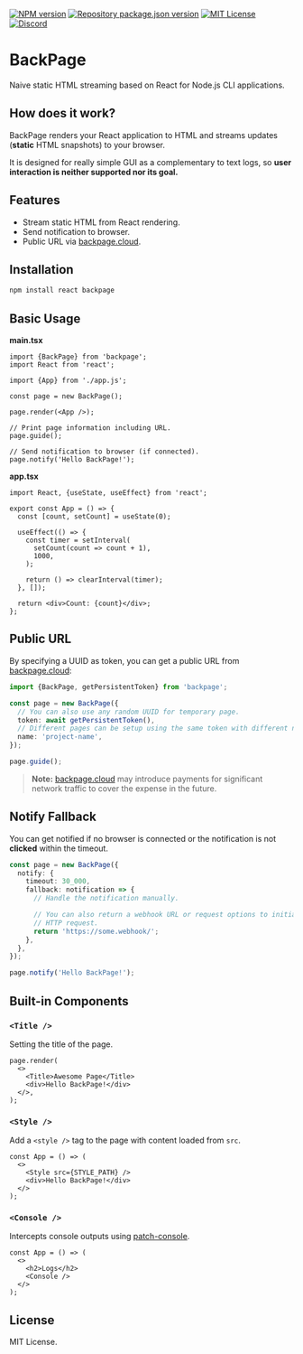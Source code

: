 [![NPM version](https://img.shields.io/npm/v/backpage?color=%23cb3837&style=flat-square)](https://www.npmjs.com/package/backpage)
[![Repository package.json version](https://img.shields.io/github/package-json/v/vilicvane/backpage?color=%230969da&label=repo&style=flat-square)](./package.json)
[![MIT License](https://img.shields.io/badge/license-MIT-999999?style=flat-square)](./LICENSE)
[![Discord](https://img.shields.io/badge/chat-discord-5662f6?style=flat-square)](https://discord.gg/wEVn2qcf8h)

# BackPage

Naive static HTML streaming based on React for Node.js CLI applications.

## How does it work?

BackPage renders your React application to HTML and streams updates (**static** HTML snapshots) to your browser.

It is designed for really simple GUI as a complementary to text logs, so **user interaction is neither supported nor its goal.**

## Features

- Stream static HTML from React rendering.
- Send notification to browser.
- Public URL via [backpage.cloud](https://backpage.cloud).

## Installation

```bash
npm install react backpage
```

## Basic Usage

**main.tsx**

```tsx
import {BackPage} from 'backpage';
import React from 'react';

import {App} from './app.js';

const page = new BackPage();

page.render(<App />);

// Print page information including URL.
page.guide();

// Send notification to browser (if connected).
page.notify('Hello BackPage!');
```

**app.tsx**

```tsx
import React, {useState, useEffect} from 'react';

export const App = () => {
  const [count, setCount] = useState(0);

  useEffect(() => {
    const timer = setInterval(
      setCount(count => count + 1),
      1000,
    );

    return () => clearInterval(timer);
  }, []);

  return <div>Count: {count}</div>;
};
```

## Public URL

By specifying a UUID as token, you can get a public URL from [backpage.cloud](https://backpage.cloud):

```ts
import {BackPage, getPersistentToken} from 'backpage';

const page = new BackPage({
  // You can also use any random UUID for temporary page.
  token: await getPersistentToken(),
  // Different pages can be setup using the same token with different names.
  name: 'project-name',
});

page.guide();
```

> **Note:** [backpage.cloud](https://backpage.cloud) may introduce payments for significant network traffic to cover the expense in the future.

## Notify Fallback

You can get notified if no browser is connected or the notification is not **clicked** within the timeout.

```ts
const page = new BackPage({
  notify: {
    timeout: 30_000,
    fallback: notification => {
      // Handle the notification manually.

      // You can also return a webhook URL or request options to initiate an
      // HTTP request.
      return 'https://some.webhook/';
    },
  },
});

page.notify('Hello BackPage!');
```

## Built-in Components

### `<Title />`

Setting the title of the page.

```tsx
page.render(
  <>
    <Title>Awesome Page</Title>
    <div>Hello BackPage!</div>
  </>,
);
```

### `<Style />`

Add a `<style />` tag to the page with content loaded from `src`.

```tsx
const App = () => (
  <>
    <Style src={STYLE_PATH} />
    <div>Hello BackPage!</div>
  </>
);
```

### `<Console />`

Intercepts console outputs using [patch-console](https://www.npmjs.com/package/patch-console).

```tsx
const App = () => (
  <>
    <h2>Logs</h2>
    <Console />
  </>
);
```

## License

MIT License.
